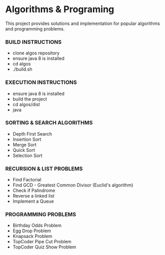 # Algorithms & Programing

This project provides solutions and implementation for popular algorithms and programming problems.


### BUILD INSTRUCTIONS
* clone algos repository
* ensure java 8 is installed
* cd algos
* ./build.sh


### EXECUTION INSTRUCTIONS
* ensure java 8 is installed
* build the project
* cd algos/dist
* java <class-name> <arguments>

### SORTING & SEARCH ALGORITHMS
* Depth First Search
* Insertion Sort
* Merge Sort
* Quick Sort
* Selection Sort

### RECURSION & LIST PROBLEMS
* Find Factorial
* Find GCD - Greatest Common Divisor (Euclid's algorithm)
* Check if Palindrome
* Reverse a linked list
* Implement a Queue

### PROGRAMMING PROBLEMS
* Birthday Odds Problem
* Egg Drop Problem
* Knapsack Problem
* TopCoder Pipe Cut Problem
* TopCoder Quiz Show Problem
